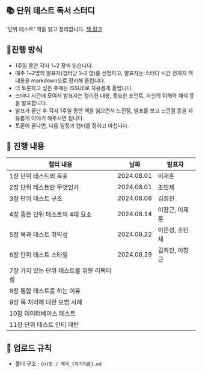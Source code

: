 ## 📚 단위 테스트 독서 스터디

'단위 테스트' 책을 읽고 정리합니다.
[책 링크](https://www.yes24.com/Product/Goods/104084175)

## 📌진행 방식

- 1주일 동안 각자 1~2 장씩 읽습니다.
- 매주 1~2명의 발표자(챕터당 1\~2 명)를 선정하고, 발표자는 스터디 시간 전까지 책 내용을 markdown으로 정리해 올립니다.
- 더 토론하고 싶은 주제는 ISSUE로 자유롭게 올립니다.
- 스터디 시간에 모여서 발표자는 정리한 내용, 중요한 포인트, 자신의 이해와 해석 등을 발표합니다.
- 발표가 끝난 후 각자 1주일 동안 책을 읽으면서 느낀점, 발표를 보고 느낀점 등을 자유롭게 이야기 해주시면 됩니다.
- 토론이 끝나면, 다음 일정과 챕터를 정하고 마칩니다.

## 📅 진행 내용

| 챕터 내용                                 |    날짜    | 발표자 |
| ----------------------------------------- | :--------: | ------ |
| 1장 단위 테스트의 목표                    | 2024.08.01 | 이재훈 |
| 2장 단위 테스트란 무엇인가                | 2024.08.01 | 조민제 |
| 3장 단위 테스트 구조                      | 2024.08.08 | 김희진 |
| 4장 좋은 단위 테스트의 4대 요소           | 2024.08.14 | 이창근, 이재훈|
| 5장 목과 테스트 취약성                    | 2024.08.22 | 이은성, 조민제 |
| 6장 단위 테스트 스타일                    |2024.08.29| 김희진, 이창근 |
| 7장 가치 있는 단위 테스트를 위한 리팩터링 |            |        |
| 8장 통합 테스트를 하는 이유               |            |        |
| 9장 목 처리에 대한 모범 사례              |            |        |
| 10장 데이터베이스 테스트                  |            |        |
| 11장 단위 테스트 안티 패턴                |            |        |

## 📁 업로드 규칙

- 폴더 구조 : `{n}장 / 제목_{자기이름}.md`
